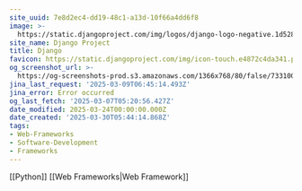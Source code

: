 ```yaml
---
site_uuid: 7e8d2ec4-dd19-48c1-a13d-10f66a4dd6f8
image: >-
  https://static.djangoproject.com/img/logos/django-logo-negative.1d528e2cb5fb.png
site_name: Django Project
title: Django
favicon: https://static.djangoproject.com/img/icon-touch.e4872c4da341.png
og_screenshot_url: >-
  https://og-screenshots-prod.s3.amazonaws.com/1366x768/80/false/7331003f4e8f8f20cfd89538185f704112adb0ffab5a76075f73fb0a1f6d20cd.jpeg
jina_last_request: '2025-03-09T06:45:14.493Z'
jina_error: Error occurred
og_last_fetch: '2025-03-07T05:20:56.427Z'
date_modified: 2025-03-24T00:00:00.000Z
date_created: '2025-03-30T05:44:14.868Z'
tags:
- Web-Frameworks
- Software-Development
- Frameworks
---
```










[[Python]] [[Web Frameworks|Web Framework]]
